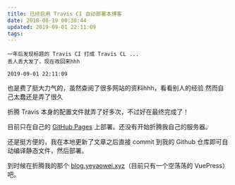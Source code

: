 ```yaml
---
title: 已经启用 Travis CI 自动部署本博客
date: 2018-08-19 00:38:44
updated: 2019-09-01 22:11:09
tags:
---
```

```
一年后发现标题的 Travis CI 打成 Travis CL ...
丢人丢大发了，现在改回来hhh

2019-09-01 22:11:09
```
也是费了挺大力气的，虽然查阅了很多网站的资料hhh，看看别人的经验
然而自己太蠢还是弄了很久

折腾 Travis 本身的配置文件就弄了好多次，不过好在最终完成了！

目前只在自己的 [GitHub Pages](https://yeyaowei.github.io/) 上部署。还没有开始折腾我自己的服务器。

还是挺方便的，我在本地更新了文章之后直接 commit 到我的 Github 仓库即可自动编译静态文件，然后部署。

到时候在折腾我的那个 [blog.yeyaowei.xyz](https://blog.yeyaowei.xyz)（目前只有一个空荡荡的 VuePress） 吧。